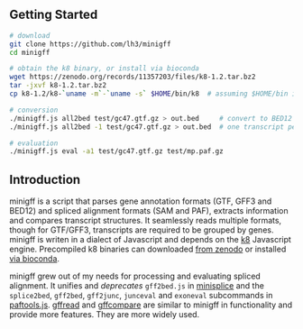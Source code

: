 ## Getting Started
```sh
# download
git clone https://github.com/lh3/minigff
cd minigff

# obtain the k8 binary, or install via bioconda
wget https://zenodo.org/records/11357203/files/k8-1.2.tar.bz2
tar -jxvf k8-1.2.tar.bz2
cp k8-1.2/k8-`uname -m`-`uname -s` $HOME/bin/k8  # assuming $HOME/bin in $PATH

# conversion
./minigff.js all2bed test/gc47.gtf.gz > out.bed     # convert to BED12
./minigff.js all2bed -1 test/gc47.gtf.gz > out.bed  # one transcript per gene

# evaluation
./minigff.js eval -a1 test/gc47.gtf.gz test/mp.paf.gz
```

## Introduction

minigff is a script that parses gene annotation formats (GTF, GFF3 and BED12)
and spliced alignment formats (SAM and PAF), extracts information and compares
transcript structures. It seamlessly reads multiple formats, though for
GTF/GFF3, transcripts are required to be grouped by genes. minigff is writen in
a dialect of Javascript and depends on the [k8][k8] Javascript engine. Precompiled
k8 binaries can downloaded [from zenodo][k8-dl] or installed [via bioconda][k8-bc].

minigff grew out of my needs for processing and evaluating spliced alignment.
It unifies and *deprecates* `gff2bed.js` in [minisplice][msp] and the
`splice2bed`, `gff2bed`, `gff2junc`, `junceval` and `exoneval` subcommands in
[paftools.js][paftools]. [gffread][gffr] and [gffcompare][gffc] are similar to
minigff in functionality and provide more features. They are more widely used.

[msp]: https://github.com/lh3/minisplice
[paftools]: https://github.com/lh3/minimap2/tree/master/misc
[k8]: https://github.com/attractivechaos/k8
[k8-dl]: https://zenodo.org/records/11357203
[gffr]: https://github.com/gpertea/gffread
[gffc]: https://github.com/gpertea/gffcompare
[k8-bc]: https://bioconda.github.io/recipes/k8/README.html
